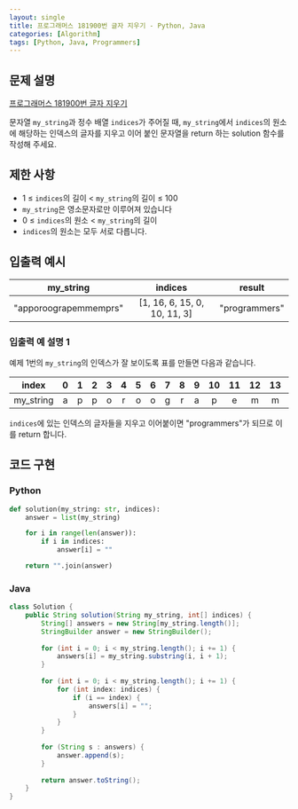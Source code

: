 ```yaml
---
layout: single
title: 프로그래머스 181900번 글자 지우기 - Python, Java
categories: [Algorithm]
tags: [Python, Java, Programmers]
---
```


## 문제 설명
[프로그래머스 181900번 글자 지우기](https://school.programmers.co.kr/learn/courses/30/lessons/181900)

문자열 `my_string`과 정수 배열 `indices`가 주어질 때, `my_string`에서 `indices`의 원소에 해당하는 인덱스의 글자를 지우고 이어 붙인 문자열을 return 하는 solution 함수를 작성해 주세요.

## 제한 사항

* 1 ≤ `indices`의 길이 < `my_string`의 길이 ≤ 100
* `my_string`은 영소문자로만 이루어져 있습니다
* 0 ≤ `indices`의 원소 < `my_string`의 길이
* `indices`의 원소는 모두 서로 다릅니다.

## 입출력 예시

|       my_string       |            	indices             |    	result     |
|:---------------------:|:-------------------------------:|:--------------:|
| "apporoograpemmemprs" | 	\[1, 16, 6, 15, 0, 10, 11, 3\] | 	"programmers" |

### 입출력 예 설명 1

예제 1번의 `my_string`의 인덱스가 잘 보이도록 표를 만들면 다음과 같습니다.

|   index   | 0 | 1 | 2 | 3 | 4 | 5 | 6 | 7 | 8 | 9 | 10 | 11 | 12 | 13 | 14 | 15 | 16 | 17 | 18 |
|:---------:|:-:|:-:|:-:|:-:|:-:|:-:|:-:|:-:|:-:|:-:|:--:|:--:|:--:|:--:|:--:|:--:|:--:|:--:|:--:|
| my_string | a | p | p | o | r | o | o | g | r | a | p  | e  | m  | m  | e  | m  | p  | r  | s  |

`indices`에 있는 인덱스의 글자들을 지우고 이어붙이면 "programmers"가 되므로 이를 return 합니다.

## 코드 구현

### Python

```python
def solution(my_string: str, indices):
    answer = list(my_string)

    for i in range(len(answer)):
        if i in indices:
            answer[i] = ""

    return "".join(answer)
```

### Java

```java
class Solution {
    public String solution(String my_string, int[] indices) {
        String[] answers = new String[my_string.length()];
        StringBuilder answer = new StringBuilder();
        
        for (int i = 0; i < my_string.length(); i += 1) {
            answers[i] = my_string.substring(i, i + 1);
        }
        
        for (int i = 0; i < my_string.length(); i += 1) {
            for (int index: indices) {
                if (i == index) {
                    answers[i] = "";
                }
            }
        }
        
        for (String s : answers) {
            answer.append(s);
        }
        
        return answer.toString();
    }
}
```